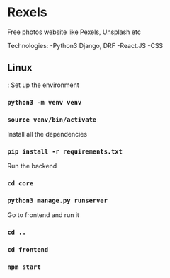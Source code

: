 # Rexels

Free photos website like Pexels, Unsplash etc

Technologies:
    -Python3 Django, DRF
    -React.JS
    -CSS

<h2>Linux</h2>:
Set up the environment

### `python3 -m venv venv`
### `source venv/bin/activate`

Install all the dependencies
### `pip install -r requirements.txt`

Run the backend
### `cd core`
### `python3 manage.py runserver`

Go to frontend and run it 
### `cd ..`
### `cd frontend`
### `npm start`
